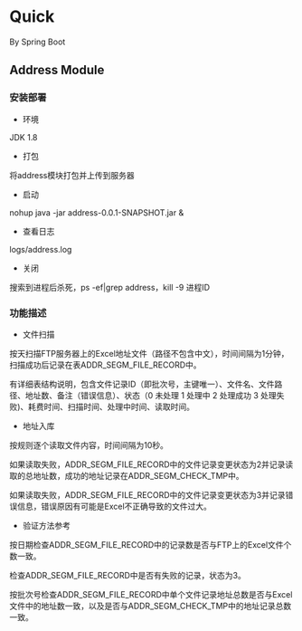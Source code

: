 # Quick
By Spring Boot
## Address Module
### 安装部署
* 环境

JDK 1.8
* 打包

将address模块打包并上传到服务器
* 启动

nohup java -jar address-0.0.1-SNAPSHOT.jar &
* 查看日志

logs/address.log
* 关闭

搜索到进程后杀死，ps -ef|grep address，kill -9 进程ID
### 功能描述
* 文件扫描

按天扫描FTP服务器上的Excel地址文件（路径不包含中文），时间间隔为1分钟，扫描成功后记录在表ADDR_SEGM_FILE_RECORD中。

有详细表结构说明，包含文件记录ID（即批次号，主键唯一）、文件名、文件路径、地址数、备注（错误信息）、状态（0 未处理 1 处理中 2 处理成功 3 处理失败)、耗费时间、扫描时间、处理中时间、读取时间。

* 地址入库

按规则逐个读取文件内容，时间间隔为10秒。

如果读取失败，ADDR_SEGM_FILE_RECORD中的文件记录变更状态为2并记录读取的总地址数，成功的地址记录在ADDR_SEGM_CHECK_TMP中。

如果读取失败，ADDR_SEGM_FILE_RECORD中的文件记录变更状态为3并记录错误信息，错误原因有可能是Excel不正确导致的文件过大。
* 验证方法参考

按日期检查ADDR_SEGM_FILE_RECORD中的记录数是否与FTP上的Excel文件个数一致。

检查ADDR_SEGM_FILE_RECORD中是否有失败的记录，状态为3。

按批次号检查ADDR_SEGM_FILE_RECORD中单个文件记录地址总数是否与Excel文件中的地址数一致，以及是否与ADDR_SEGM_CHECK_TMP中的地址记录总数一致。